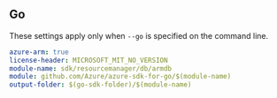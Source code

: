 ## Go

These settings apply only when `--go` is specified on the command line.

```yaml $(go) && $(track2)
azure-arm: true
license-header: MICROSOFT_MIT_NO_VERSION
module-name: sdk/resourcemanager/db/armdb
module: github.com/Azure/azure-sdk-for-go/$(module-name)
output-folder: $(go-sdk-folder)/$(module-name)
```

